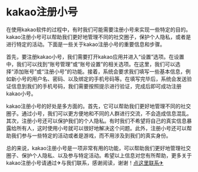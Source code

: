 # kakao注册小号

在使用kakao软件的过程中，有时我们可能需要注册小号来实现一些特定的目的。kakao注册小号可以帮助我们更好地管理不同的社交圈子，保护个人隐私，或者是进行特定的活动。下面是一些关于kakao注册小号的重要信息和步骤。

首先，要注册kakao小号，我们需要打开kakao应用并进入“设置”选项。在设置中，我们可以找到“账号管理”或“账号设置”的相关选项。在这里，我们可以选择“添加账号”或“注册小号”的功能。接着，系统会要求我们填写一些基本信息，例如新小号的用户名、密码、以及绑定的手机号码等。在填写完毕后，系统会发送验证信息到我们的手机号码，我们需要按照提示进行验证，完成后即可成功注册kakao小号。

kakao注册小号的好处是多方面的。首先，它可以帮助我们更好地管理不同的社交圈子。通过小号，我们可以更方便地和不同的人群进行交流，不会造成信息混乱。其次，注册小号还可以保护我们的个人隐私。有时我们不希望将自己的真实信息暴露给所有人，这时使用小号就可以很好地解决这个问题。此外，注册小号还可以帮助我们参与一些特定的活动或者是游戏，而不用涉及到我们的真实身份。

总的来说，kakao注册小号是一项非常有用的功能，可以帮助我们更好地管理社交圈子、保护个人隐私、以及参与特定活动。希望以上信息对您有所帮助，更多关于kakao注册小号请通过✈与我们联系，感谢阅读，谢谢！[点这里联系✈](https://ss.k02.cc)